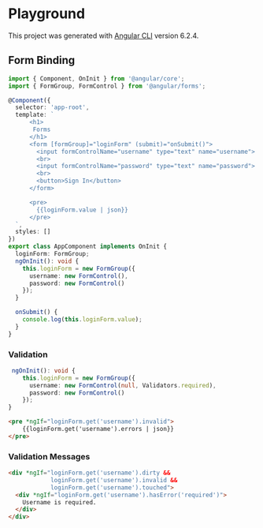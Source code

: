 # Playground

This project was generated with [Angular CLI](https://github.com/angular/angular-cli) version 6.2.4.

## Form Binding

```ts
import { Component, OnInit } from '@angular/core';
import { FormGroup, FormControl } from '@angular/forms';

@Component({
  selector: 'app-root',
  template: `
      <h1>
       Forms
      </h1>
      <form [formGroup]="loginForm" (submit)="onSubmit()">
        <input formControlName="username" type="text" name="username">
        <br>
        <input formControlName="password" type="text" name="password">
        <br>
        <button>Sign In</button>
      </form>

      <pre>
        {{loginForm.value | json}}
      </pre>
  `,
  styles: []
})
export class AppComponent implements OnInit {
  loginForm: FormGroup;
  ngOnInit(): void {
    this.loginForm = new FormGroup({
      username: new FormControl(),
      password: new FormControl()
    });
  }

  onSubmit() {
    console.log(this.loginForm.value);
  }
}
```

<div style="page-break-after: always;"></div>

### Validation

```ts
 ngOnInit(): void {
    this.loginForm = new FormGroup({
      username: new FormControl(null, Validators.required),
      password: new FormControl()
    });
}
```

```html
<pre *ngIf="loginForm.get('username').invalid">
    {{loginForm.get('username').errors | json}}
</pre>
```

### Validation Messages

```html
<div *ngIf="loginForm.get('username').dirty &&
            loginForm.get('username').invalid &&
            loginForm.get('username').touched">
  <div *ngIf="loginForm.get('username').hasError('required')">
    Username is required.
  </div>
</div>
```
